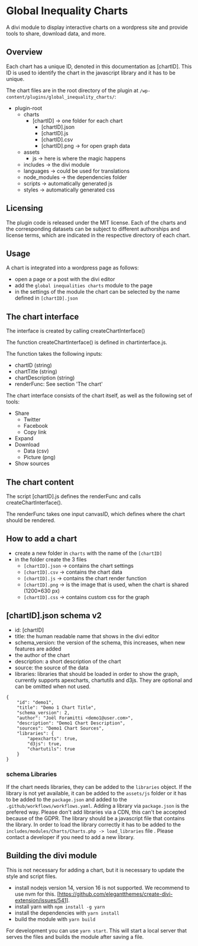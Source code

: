 # Global Inequality Charts 

A divi module to display interactive charts on a wordpress site and provide tools to share, download data, and more.

## Overview

Each chart has a unique ID, denoted in this documentation as [chartID]. This ID is used to identify the chart in the javascript library and it has to be unique.

The chart files are in the root directory of the plugin at `/wp-content/plugins/global_inequality_charts/`:

- plugin-root
    - charts
        - [chartID] -> one folder for each chart
            - [chartID].json
            - [chartID].js
            - [chartID].csv
            - [chartID].png -> for open graph data
    - assets
        - js -> here is where the magic happens
    - includes -> the divi module
    - languages -> could be used for translations
    - node_modules -> the dependencies folder
    - scripts -> automatically generated js
    - styles -> automatically generated css

## Licensing

The plugin code is released under the MIT license. Each of the charts and the corresponding datasets can be subject to different authorships and license terms, which are indicated in the respective directory of each chart. 

## Usage

A chart is integrated into a wordpress page as follows:

- open a page or a post with the divi editor
- add the `global inequalities charts` module to the page
- in the settings of the module the chart can be selected by the name defined in `[chartID].json`

## The chart interface

The interface is created by calling createChartInterface() 

The function createChartInterface() is defined in chartinterface.js.

The function takes the following inputs:

- chartID (string)
- chartTitle (string)
- chartDescription (string)
- renderFunc: See section 'The chart'

The chart interface consists of the chart itself, as well as the following set of tools:

- Share 
    - Twitter
    - Facebook
    - Copy link
- Expand
- Download
    - Data (csv)
    - Picture (png) 
- Show sources



## The chart content

The script [chartID].js defines the renderFunc and calls createChartInterface().

The renderFunc takes one input canvasID, which defines where the chart should be rendered.

## How to add a chart

- create a new folder in `charts` with the name of the `[chartID]`
- in the folder create the 3 files
   - `[chartID].json` -> contains the chart settings
   - `[chartID].csv` -> contains the chart data
   - `[chartID].js` -> contains the chart render function
   - `[chartID].png` -> is the image that is used, when the chart is shared (1200×630 px)
   - `[chartID].css` -> contains custom css for the graph



##  [chartID].json schema v2
- id: [chartID]
- title: the human readable name that shows in the divi editor
- schema_version: the version of the schema, this increases, when new features are added
- the author of the chart
- description: a short description of the chart
- source: the source of the data
- libraries: libraries that should be loaded in order to show the graph, currently supports apexcharts, chartutils and d3js. They are optional and can be omitted when not used.


```
{
    "id": "demo1",
    "title": "Demo 1 Chart Title",
    "schema_version": 2,
    "author": "Joël Foramitti <demo1@user.com>",
    "description": "Demo1 Chart Description",
    "sources": "Demo1 Chart Sources",
    "libraries": {
        "apexcharts": true,
        "d3js": true,
        "chartutils": true
    }
}
```

### schema Libraries

If the chart needs libraries, they can be added to the `libraries` object. If the library is not yet available, it can be added to the `assets/js` folder or it has to be added to the `package.json` and added to the `.github/workflows/workflows.yaml`. Adding a library via `package.json` is the prefered way. Please don't add libraries via a CDN, this can't be accepted because of the GDPR. The library should be a javascript file that contains the library. In order to load the library correctly it has to be added to the `includes/modules/Charts/Charts.php -> load_libraries` file . Please contact a developer if you need to add a new library.

## Building the divi module 

This is not necessary for adding a chart, but it is necessary to update the style and script files.

- install nodejs version 14, version 16 is not supported. We recommend to use nvm for this.  [https://github.com/elegantthemes/create-divi-extension/issues/541].
- install yarn with `npm install -g yarn`
- install the dependencies with `yarn install`
- build the module with `yarn build`

For development you can use `yarn start`. This will start a local server that serves the files and builds the module after saving a file. 



